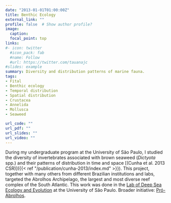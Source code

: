 ```yaml
---
date: "2013-01-01T01:00:00Z"
title: Benthic Ecology
external_link: ""
profile: false  # Show author profile?
image:
  caption: 
  focal_point: top
links:
#- icon: twitter
  #icon_pack: fab
  #name: Follow
  #url: https://twitter.com/tauanajc
#slides: example
summary: Diversity and distribution patterns of marine fauna.
tags:
- Fital
- Benthic ecology
- Temporal distribution
- Spatial distribution
- Crustacea
- Annelida
- Mollusca
- Seaweed

url_code: ""
url_pdf: ""
url_slides: ""
url_video: ""
---
```


During my undergraduate program at the University of São Paulo, I studied the diversity of invertebrates associated with brown seaweed (*Dictyota* spp.) and their patterns of distribution in time and space [(Cunha et al. 2013 CSR)]({{< ref "/publication/cunha-2013/index.md" >}}). This project, together with many others from different Brazilian institutions and labs, targeted the Abrolhos Archipelago, the largest and most diverse reef complex of the South Atlantic. This work was done in the [Lab of Deep Sea Ecology and Evolution](http://lamp.io.usp.br) at the University of São Paulo. Broader initiative: [Pró-Abrolhos](http://www3.io.usp.br:48080/lamp/index.php/projetos/todos/11-portugues/principal/projetos-concluidos/95-pro-abrolhos).
